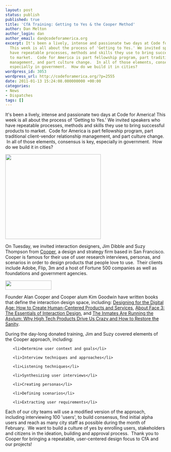 ```yaml
---
layout: post
status: publish
published: true
title: 'CfA Training: Getting to Yes & the Cooper Method'
author: Dan Melton
author_login: dan
author_email: dan@codeforamerica.org
excerpt: It's been a lively, intense and passionate two days at Code for America!
  This week is all about the process of 'Getting to Yes.' We invited speakers who
  have repeatable processes, methods and skills they use to bring successful products
  to market.  Code for America is part fellowship program, part traditional client-vendor relationship
  management, and part culture change.  In all of those elements, consensus is key,
  especially in government.  How do we build it in cities?
wordpress_id: 3053
wordpress_url: http://codeforamerica.org/?p=2555
date: 2011-01-13 15:24:08.000000000 +00:00
categories:
- News
- Dispatches
tags: []
---
```

It's been a lively, intense and passionate two days at Code for America! This week is all about the process of 'Getting to Yes.' We invited speakers who have repeatable processes, methods and skills they use to bring successful products to market.  Code for America is part fellowship program, part traditional client-vendor relationship management, and part culture change.  In all of those elements, consensus is key, especially in government.  How do we build it in cities?

<!--more-->

<img class="alignleft" title="Cooper Design" src="http://www.codeforamerica.org/wp-content/uploads/2011/01/5347995540_726fa5609e.jpeg" alt="" width="300" height="266" />



On Tuesday, we invited interaction designers, Jim Dibble and Suzy Thompson from <a href="http://www.cooper.com">Cooper</a>, a design and strategy firm based in San Francisco. Cooper is famous for their use of user research interviews, personas, and scenarios in order to design products that people love to use.  Their clients include Adobe, Flip, 3m and a host of Fortune 500 companies as well as foundations and government agencies.



<img class="alignright" title="Cooper Design &amp; Strategy" src="http://www.cooper.com/images/cooper_logo.png" alt="" width="145" height="29" />



Founder Alan Cooper and Cooper alum Kim Goodwin have written books that define the interaction design space, including: <a href="http://www.amazon.com/Designing-Digital-Age-Human-Centered-Products/dp/0470229101/ref=sr_1_1?ie=UTF8&amp;s=books&amp;qid=1279145136&amp;sr=1-1">Designing for the Digital Age: How to Create Human-Centered Products and Services</a>, <a href="http://www.amazon.com/About-Face-Essentials-Interaction-Design/dp/0470084111/ref=sr_1_1?ie=UTF8&amp;s=books&amp;qid=1279145077&amp;sr=1-1">About Face 3: The Essentials of Interaction Design</a>, and <a href="http://www.amazon.com/Inmates-Are-Running-Asylum-Products/dp/0672326140/ref=sr_1_1?ie=UTF8&amp;s=books&amp;qid=1279145118&amp;sr=1-1">The Inmates Are Running the Asylum: Why High Tech Products Drive Us Crazy and How to Restore the Sanity</a>.



During the day-long donated training, Jim and Suzy covered elements of the Cooper approach, including:

<ol>

	<li>Determine user context and goals</li>

	<li>Interview techniques and approaches</li>

	<li>Listening techniques</li>

	<li>Synthesizing user interviews</li>

	<li>Creating personas</li>

	<li>Defining scenarios</li>

	<li>Extracting user requirements</li>

</ol>

Each of our city teams will use a modified version of the approach, including interviewing 100 'users', to build consensus, find initial alpha users and reach as many city staff as possible during the month of February.  We want to build a culture of yes by enrolling users, stakeholders and citizens in the ideation, building and approval process.  Thank you to Cooper for bringing a repeatable, user-centered design focus to CfA and our projects!
